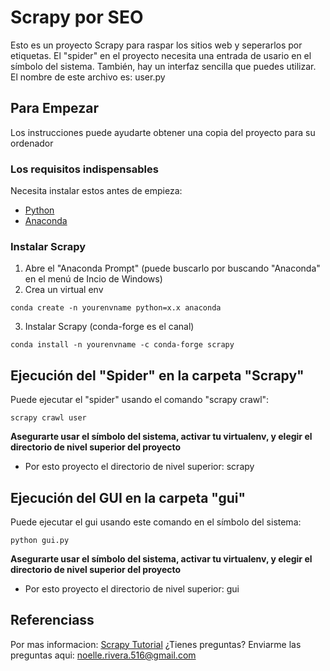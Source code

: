 # Scrapy por SEO

Esto es un proyecto Scrapy para raspar los sitios web y seperarlos por etiquetas. El "spider" en el proyecto necesita una entrada de usario en el símbolo del sistema. También, hay un interfaz sencilla que puedes utilizar. El nombre de este archivo es: user.py

## Para Empezar

Los instrucciones puede ayudarte obtener una copia del proyecto para su ordenador

### Los requisitos indispensables

Necesita instalar estos antes de empieza:

* [Python](https://www.python.org/downloads/)
* [Anaconda](https://docs.anaconda.com/anaconda/install/)


### Instalar Scrapy

1. Abre el "Anaconda Prompt" (puede buscarlo por buscando "Anaconda" en el menú de Incio de Windows)
2. Crea un virtual env
```
conda create -n yourenvname python=x.x anaconda
```
3. Instalar Scrapy (conda-forge es el canal)
```
conda install -n yourenvname -c conda-forge scrapy
```

## Ejecución del "Spider" en la carpeta "Scrapy"

Puede ejecutar el "spider" usando el comando "scrapy crawl":
```
scrapy crawl user
```
**Asegurarte usar el símbolo del sistema, activar tu virtualenv, y elegir el directorio de nivel superior del proyecto**
* Por esto proyecto el directorio de nivel superior: scrapy

## Ejecución del GUI en la carpeta "gui"

Puede ejecutar el gui usando este comando en el símbolo del sistema:
```
python gui.py
```

**Asegurarte usar el símbolo del sistema, activar tu virtualenv, y elegir el directorio de nivel superior del proyecto**
* Por esto proyecto el directorio de nivel superior: gui

## Referenciass
Por mas informacion: [Scrapy Tutorial](https://doc.scrapy.org/en/latest/intro/tutorial.html)
¿Tienes preguntas? Enviarme las preguntas aqui: noelle.rivera.516@gmail.com
